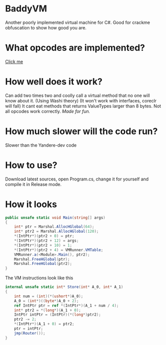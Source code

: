 # BaddyVM
Another poorly implemented virtual machine for C#.
Good for crackme obfuscation to show how good you are.

# What opcodes are implemented?
[Click me](https://github.com/BadRyuner/BaddyVM/blob/master/BaddyVM/VM/VMCore.cs#L110)

# How well does it work?
Can add two times two and coolly call a virtual method that no one will know about it. (Using Washi theory) (It won't work with interfaces, coreclr will fall)
It cant eat methods that returns ValueTypes larger than 8 bytes.
Not all opcodes work correctly. 
_*Made for fun.*_

# How much slower will the code run?
Slower than the Yandere-dev code

# How to use?
Download latest sources, open Program.cs, change it for yourself and compile it in Release mode.

# How it looks
```csharp
public unsafe static void Main(string[] args)
{
	int* ptr = Marshal.AllocHGlobal(64);
	int* ptr2 = Marshal.AllocHGlobal(120);
	*(IntPtr*)(ptr2 + 0) = ptr;
	*(IntPtr*)(ptr2 + 12) = args;
	*(IntPtr*)(ptr2 + 10) = 1;
	*(IntPtr*)(ptr2 + 4) = VMRunner.VMTable;
	VMRunner.a(<Module>.Main(), ptr2);
	Marshal.FreeHGlobal(ptr);
	Marshal.FreeHGlobal(ptr2);
}
```
The VM instructions look like this
```csharp
internal unsafe static int* Store(int* A_0, int* A_1)
{
	int num = (int)(*(ushort*)A_0);
	A_0 = (int*)((byte*)A_0 + 2);
	ref IntPtr ptr = ref *(IntPtr*)(A_1 + num / 4);
	int* ptr2 = *(long*)(A_1 + 0);
	IntPtr intPtr = (IntPtr)(*(long*)ptr2);
	ptr2 -= 2;
	*(IntPtr*)(A_1 + 0) = ptr2;
	ptr = intPtr;
	jmp(Router());
}
```